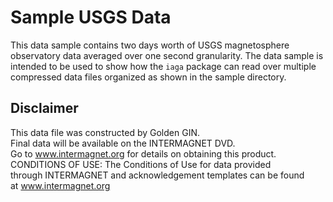 # Sample USGS Data

This data sample contains two days worth of USGS magnetosphere observatory data averaged over one second granularity. The data sample is intended to be used to show how the `iaga` package can read over multiple compressed data files organized as shown in the sample directory.

## Disclaimer

This data file was constructed by Golden GIN.                   
Final data will be available on the INTERMAGNET DVD.            
Go to www.intermagnet.org for details on obtaining this product.
CONDITIONS OF USE: The Conditions of Use for data provided      
through INTERMAGNET and acknowledgement templates can be found  
at www.intermagnet.org
